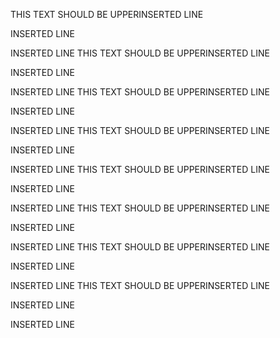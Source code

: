 THIS TEXT SHOULD BE UPPERINSERTED LINE

INSERTED LINE

INSERTED LINE
THIS TEXT SHOULD BE UPPERINSERTED LINE

INSERTED LINE

INSERTED LINE
THIS TEXT SHOULD BE UPPERINSERTED LINE

INSERTED LINE

INSERTED LINE
THIS TEXT SHOULD BE UPPERINSERTED LINE

INSERTED LINE

INSERTED LINE
THIS TEXT SHOULD BE UPPERINSERTED LINE

INSERTED LINE

INSERTED LINE
THIS TEXT SHOULD BE UPPERINSERTED LINE

INSERTED LINE

INSERTED LINE
THIS TEXT SHOULD BE UPPERINSERTED LINE

INSERTED LINE

INSERTED LINE
THIS TEXT SHOULD BE UPPERINSERTED LINE

INSERTED LINE

INSERTED LINE
